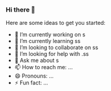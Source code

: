 ### Hi there 👋




Here are some ideas to get you started:

- 🔭 I’m currently working on s
- 🌱 I’m currently learning ss
- 👯 I’m looking to collaborate on ss
- 🤔 I’m looking for help with .ss
- 💬 Ask me about s
- 📫 How to reach me: ...
- 😄 Pronouns: ...
- ⚡ Fun fact: ...

